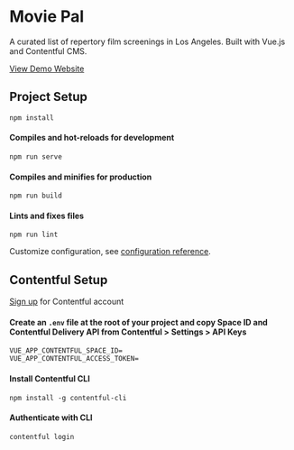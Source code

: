 # Movie Pal

A curated list of repertory film screenings in Los Angeles. Built with Vue.js and Contentful CMS.

[View Demo Website](https://losangeles-moviepal.netlify.app/)

##  Project Setup
```
npm install
```

#### Compiles and hot-reloads for development
```
npm run serve
```

#### Compiles and minifies for production
```
npm run build
```

#### Lints and fixes files
```
npm run lint
```

Customize configuration, see [configuration reference](https://cli.vuejs.org/config/).

##  Contentful Setup

[Sign up](https://www.contentful.com/sign-up/) for Contentful account

#### Create an `.env` file at the root of your project and copy Space ID and Contentful Delivery API from Contentful > Settings > API Keys
```
VUE_APP_CONTENTFUL_SPACE_ID=
VUE_APP_CONTENTFUL_ACCESS_TOKEN=
```

#### Install Contentful CLI
```
npm install -g contentful-cli
```

#### Authenticate with CLI
```
contentful login
```
